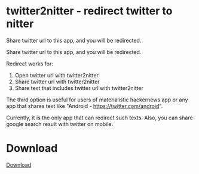 # twitter2nitter - redirect twitter to nitter
Share twitter url to this app, and you will be redirected.

Share twitter url to this app, and you will be redirected.

Redirect works for:

1. Open twitter url with twitter2nitter
2. Share twitter url with twitter2nitter
3. Share text that includes twitter url with twitter2nitter

The third option is useful for users of materialistic hackernews app or any app that shares text like "Android - https://twitter.com/android".

Currently, it is the only app that can redirect such texts. Also, you can share google search result with twitter on mobile.
# Download
[Download](https://github.com/AucT/twitter2nitter/releases)